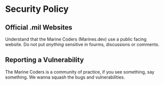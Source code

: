 # Security Policy

## Official .mil Websites
Understand that the Marine Coders (Marines.dev) use a public facing website. Do not put *anything* sensitive in fourms, discussions or comments. 

## Reporting a Vulnerability

The Marine Coders is a community of practice, if you see something, say something. We wanna squash the bugs and vulnerabilities.
